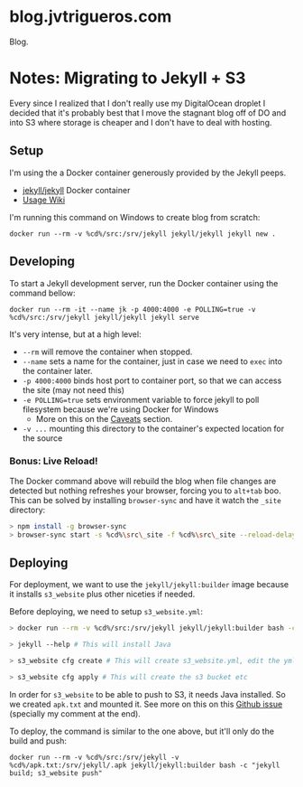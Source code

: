 # blog.jvtrigueros.com
Blog.

# Notes: Migrating to Jekyll + S3

Every since I realized that I don't really use my DigitalOcean droplet I decided that it's probably
best that I move the stagnant blog off of DO and into S3 where storage is cheaper and I don't have
to deal with hosting.

## Setup

I'm using the a Docker container generously provided by the Jekyll peeps.

- [jekyll/jekyll](https://hub.docker.com/r/jekyll/jekyll/) Docker container
- [Usage Wiki](https://github.com/jekyll/docker/wiki/Usage:-Running)

I'm running this command on Windows to create blog from scratch:

    docker run --rm -v %cd%/src:/srv/jekyll jekyll/jekyll jekyll new .

## Developing

To start a Jekyll development server, run the Docker container using the command bellow:

    docker run --rm -it --name jk -p 4000:4000 -e POLLING=true -v %cd%/src:/srv/jekyll jekyll/jekyll jekyll serve

It's very intense, but at a high level:

- `--rm` will remove the container when stopped.
- `--name` sets a name for the container, just in case we need to `exec` into the container later.
- `-p 4000:4000` binds host port to container port, so that we can access the site (may not need this)
- `-e POLLING=true` sets environment variable to force jekyll to poll filesystem because we're using Docker for Windows
  - More on this on the [Caveats](https://github.com/jekyll/docker/wiki/Usage:-Running#caveats) section.
- `-v ...` mounting this directory to the container's expected location for the source

### Bonus: Live Reload!

The Docker command above will rebuild the blog when file changes are detected but nothing refreshes your browser, forcing
you to `alt+tab` boo. This can be solved by installing `browser-sync` and have it watch the `_site` directory:

```bash
> npm install -g browser-sync
> browser-sync start -s %cd%\src\_site -f %cd%\src\_site --reload-delay 300 --no-open
```

## Deploying

For deployment, we want to use the `jekyll/jekyll:builder` image because it installs `s3_website` plus other niceties if
needed.

Before deploying, we need to setup `s3_website.yml`:

```bash
> docker run --rm -v %cd%/src:/srv/jekyll jekyll/jekyll:builder bash -c "jekyll build; s3_website push"

> jekyll --help # This will install Java

> s3_website cfg create # This will create s3_website.yml, edit the yml file with correct creds

> s3_website cfg apply # This will create the s3 bucket etc
```

In order for `s3_website` to be able to push to S3, it needs Java installed. So we created `apk.txt` and mounted it. See more on this on this [Github issue](https://github.com/jekyll/docker/issues/142) (specially my comment at the end).

To deploy, the command is similar to the one above, but it'll only do the build and push:

    docker run --rm -v %cd%/src:/srv/jekyll -v %cd%/apk.txt:/srv/jekyll/.apk jekyll/jekyll:builder bash -c "jekyll build; s3_website push"
